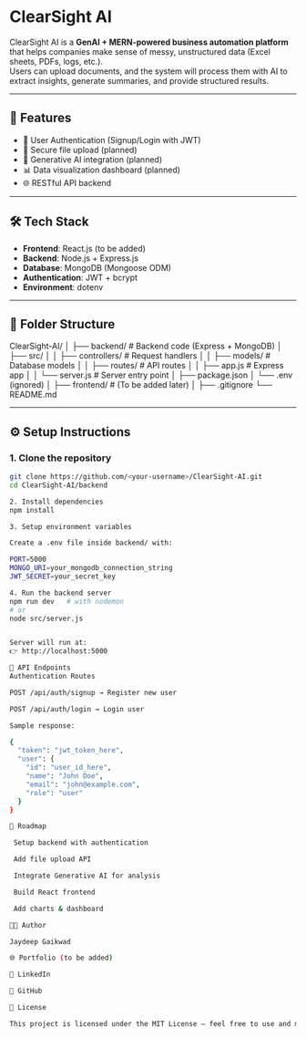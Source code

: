 # ClearSight AI  

ClearSight AI is a **GenAI + MERN-powered business automation platform** that helps companies make sense of messy, unstructured data (Excel sheets, PDFs, logs, etc.).  
Users can upload documents, and the system will process them with AI to extract insights, generate summaries, and provide structured results.  

---

## 🚀 Features
- 🔐 User Authentication (Signup/Login with JWT)  
- 📂 Secure file upload (planned)  
- 🤖 Generative AI integration (planned)  
- 📊 Data visualization dashboard (planned)  
- 🌐 RESTful API backend  

---

## 🛠 Tech Stack
- **Frontend**: React.js (to be added)  
- **Backend**: Node.js + Express.js  
- **Database**: MongoDB (Mongoose ODM)  
- **Authentication**: JWT + bcrypt  
- **Environment**: dotenv  

---

## 📂 Folder Structure
ClearSight-AI/
│
├── backend/ # Backend code (Express + MongoDB)
│ ├── src/
│ │ ├── controllers/ # Request handlers
│ │ ├── models/ # Database models
│ │ ├── routes/ # API routes
│ │ ├── app.js # Express app
│ │ └── server.js # Server entry point
│ ├── package.json
│ └── .env (ignored)
│
├── frontend/ # (To be added later)
│
├── .gitignore
└── README.md


---

## ⚙️ Setup Instructions

### 1. Clone the repository
```bash
git clone https://github.com/<your-username>/ClearSight-AI.git
cd ClearSight-AI/backend

2. Install dependencies
npm install

3. Setup environment variables

Create a .env file inside backend/ with:

PORT=5000
MONGO_URI=your_mongodb_connection_string
JWT_SECRET=your_secret_key

4. Run the backend server
npm run dev   # with nodemon
# or
node src/server.js


Server will run at:
👉 http://localhost:5000

📡 API Endpoints
Authentication Routes

POST /api/auth/signup → Register new user

POST /api/auth/login → Login user

Sample response:

{
  "token": "jwt_token_here",
  "user": {
    "id": "user_id_here",
    "name": "John Doe",
    "email": "john@example.com",
    "role": "user"
  }
}

🔮 Roadmap

 Setup backend with authentication

 Add file upload API

 Integrate Generative AI for analysis

 Build React frontend

 Add charts & dashboard

👨‍💻 Author

Jaydeep Gaikwad

🌐 Portfolio (to be added)

💼 LinkedIn

🐙 GitHub

📜 License

This project is licensed under the MIT License – feel free to use and modify.

